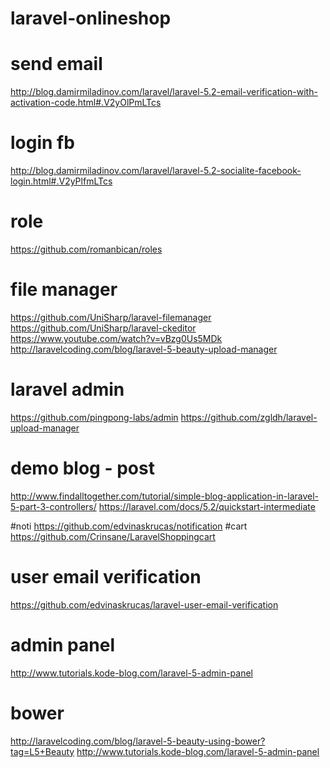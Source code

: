 # laravel-onlineshop
# send email
http://blog.damirmiladinov.com/laravel/laravel-5.2-email-verification-with-activation-code.html#.V2yOlPmLTcs
# login fb
http://blog.damirmiladinov.com/laravel/laravel-5.2-socialite-facebook-login.html#.V2yPlfmLTcs
# role
https://github.com/romanbican/roles
# file manager
https://github.com/UniSharp/laravel-filemanager
https://github.com/UniSharp/laravel-ckeditor
https://www.youtube.com/watch?v=vBzg0Us5MDk
http://laravelcoding.com/blog/laravel-5-beauty-upload-manager
# laravel admin
https://github.com/pingpong-labs/admin
https://github.com/zgldh/laravel-upload-manager
# demo blog - post
http://www.findalltogether.com/tutorial/simple-blog-application-in-laravel-5-part-3-controllers/
https://laravel.com/docs/5.2/quickstart-intermediate

#noti 
https://github.com/edvinaskrucas/notification
#cart
https://github.com/Crinsane/LaravelShoppingcart
# user email verification
https://github.com/edvinaskrucas/laravel-user-email-verification

# admin panel
http://www.tutorials.kode-blog.com/laravel-5-admin-panel
# bower
http://laravelcoding.com/blog/laravel-5-beauty-using-bower?tag=L5+Beauty
http://www.tutorials.kode-blog.com/laravel-5-admin-panel